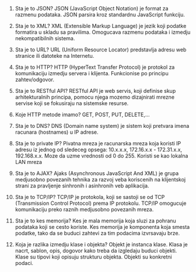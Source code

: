 01. Sta je to JSON?
JSON (JavaScript Object Notation) je  format za razmenu podataka. JSON parsira kroz standardnu JavaScript funkciju.

02. Sta je to XML?
XML (Extensible Markup Language) je jezik koji  podatke formatira u skladu sa pravilima. Omogucava razmenu podataka i izmedju nekompatibilnih sistema.

03. Sta je to URL?
URL (Uniform Resource Locator) predstavlja adresu web stranice ili datoteke na Internetu.

04. Sta je to HTTP?
HTTP (HyperText Transfer Protocol) je protokol za komunikaciju izmedju servera i klijenta. Funkcionise po principu zahtev/odgovor.

05. Sta je to RESTful API?
RESTful API je web servis, koji definise skup arhitekturalnih principa, pomocu njega mozemo dizajnirati mrezne
servise koji se fokusiraju na sistemske resurse.

06. Koje HTTP metode imamo?
GET, POST, PUT, DELETE,...

07. Sta je to DNS?
DNS (Domain name system) je sistem koji pretvara imena racunara (hostnames) u IP adrese.

08. Sta je to private IP?
Pivatna mreza je racunarska mreza koja koristi IP adresu iz jednog od sledeceg opsega: 10.x.x.x, 172.16.x.x - 172.31.x.x, 192.168.x.x. Moze da uzme vrednosti od 0 do 255. Koristi se kao lokalna LAN mreza

09. Sta je to AJAX?
Ajaks (Asynchronous JavaScript And XML) je grupa medjusobno povezanih tehnika za razvoj veba koriscenih na klijentskoj strani za pravljenje sinhronih i asinhronih veb aplikacija.

10. Sta je to TCP/IP?
TCP/IP je protokola, koji se sastoji se od TCP (Transmission Control Protocol) prema IP protokolu. TCP/IP omogucuje komunikaciju preko raznih medjusobno povezanih mreza.

11. Sta je to kes memorija?
Kes je mala memorija koja sluzi za pohranu podataka koji se cesto koriste. Kes memorija je komponenta koja smesta podatke, tako da se buduci zahtevi za tim podacima izvrsavaju brze.

12. Koja je razlika izmedju klase i objekta?
Objekt je instanca klase. Klasa je nacrt, sablon, opis, dogovor kako treba da izgledaju buduci objekti. Klase su tipovi koji opisuju strukturu objekta. Objekti su konkretni podaci.
